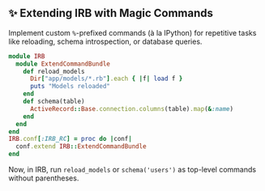 ## ✨ Extending IRB with Magic Commands
Implement custom `%`-prefixed commands (à la IPython) for repetitive tasks like reloading, schema introspection, or database queries.

```ruby
module IRB
  module ExtendCommandBundle
    def reload_models
      Dir["app/models/*.rb"].each { |f| load f }
      puts "Models reloaded"
    end
    def schema(table)
      ActiveRecord::Base.connection.columns(table).map(&:name)
    end
  end
end
IRB.conf[:IRB_RC] = proc do |conf|
  conf.extend IRB::ExtendCommandBundle
end
```

Now, in IRB, run `reload_models` or `schema('users')` as top-level commands without parentheses.